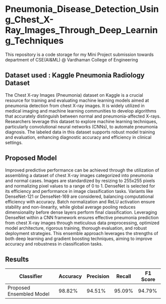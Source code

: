 # Pneumonia_Disease_Detection_Using_Chest_X-Ray_Images_Through_Deep_Learning_Techniques

This repository is a code storage for my Mini Project submission towards department of CSE(AI&ML) @ Vardhaman College of Engineering

## Dataset used : Kaggle Pneumonia Radiology Dataset

The Chest X-ray Images (Pneumonia) dataset on Kaggle is a crucial resource for training and evaluating machine learning models aimed at pneumonia detection from chest X-ray images. It is widely utilized in medical imaging and machine learning communities to develop algorithms that accurately distinguish between normal and pneumonia-affected X-rays. Researchers leverage this dataset to explore machine learning techniques, particularly convolutional neural networks (CNNs), to automate pneumonia diagnosis. The labeled data in this dataset supports robust model training and evaluation, enhancing diagnostic accuracy and efficiency in clinical settings.

## Proposed Model

Improved predictive performance can be achieved through the utilization of assembling a dataset of chest X-ray images categorized into pneumonia and normal cases. Images are standardized by resizing to 255x255 pixels and normalizing pixel values to a range of 0 to 1. DenseNet is selected for its efficiency and performance in image classification tasks. Variants like DenseNet-121 or DenseNet-169 are considered, balancing computational efficiency with accuracy. Batch normalization and ReLU activation ensure stability and non-linearity, while global average pooling reduces dimensionality before dense layers perform final classification. Leveraging DenseNet within a CNN framework ensures effective pneumonia prediction from chest X-ray images through meticulous data preprocessing, optimized model architecture, rigorous training, thorough evaluation, and robust deployment strategies. This ensemble approach leverages the strengths of both deep learning and gradient boosting techniques, aiming to improve accuracy and robustness in classification tasks.

## Results

| Classifier      | Accuracy         | Precision       | Recall | F1 Score |
|-----------------|------------------|-----------------|--------|----------|
| Proposed Ensembled Model |    98.82%     | 94.51%           | 95.09%| 94.79%          |






